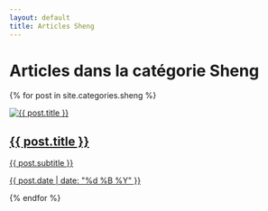 ```yaml
---
layout: default
title: Articles Sheng
---
```

# Articles dans la catégorie Sheng

{% for post in site.categories.sheng %}
  <article>
    <a href="{{ post.url | relative_url }}">
      <img src="{{ post.image | relative_url }}" alt="{{ post.title }}" class="thumbnail">
      <h2>{{ post.title }}</h2>
      <p>{{ post.subtitle }}</p>
      <p class="date">{{ post.date | date: "%d %B %Y" }}</p>
    </a>
  </article>
{% endfor %}